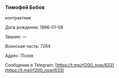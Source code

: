 ### Тимофей Бобов

контрактник

Дата рождения: 1996-01-08

Звание: —

Воинская часть: 7264

Адрес: Псков

Сообщение в Telegram: [https://t.me/rf200_now/633](https://t.me/rf200_now/633)
